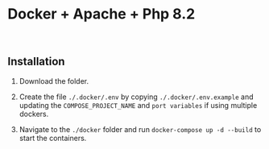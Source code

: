 # Docker + Apache + Php 8.2

<br />

## Installation

1. Download the folder.

2. Create the file `./.docker/.env` by copying `./.docker/.env.example` and updating the `COMPOSE_PROJECT_NAME` and `port variables` if using multiple dockers.

3. Navigate to the `./docker` folder and run `docker-compose up -d --build` to start the containers.